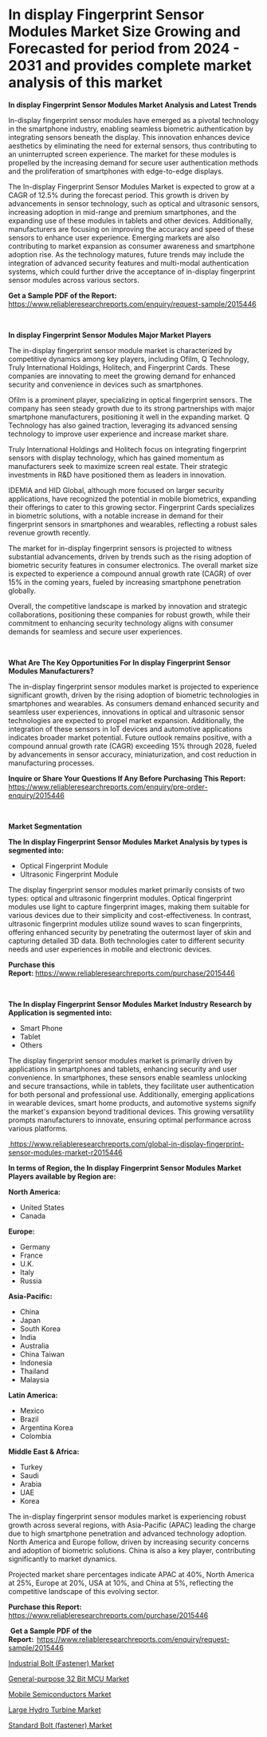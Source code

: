 <p><h1>In display Fingerprint Sensor Modules Market Size Growing and Forecasted for period from 2024 - 2031 and provides complete market analysis of this market</h1></p><p><strong>In display Fingerprint Sensor Modules Market Analysis and Latest Trends</strong></p>
<p><p>In-display fingerprint sensor modules have emerged as a pivotal technology in the smartphone industry, enabling seamless biometric authentication by integrating sensors beneath the display. This innovation enhances device aesthetics by eliminating the need for external sensors, thus contributing to an uninterrupted screen experience. The market for these modules is propelled by the increasing demand for secure user authentication methods and the proliferation of smartphones with edge-to-edge displays.</p><p>The In-display Fingerprint Sensor Modules Market is expected to grow at a CAGR of 12.5% during the forecast period. This growth is driven by advancements in sensor technology, such as optical and ultrasonic sensors, increasing adoption in mid-range and premium smartphones, and the expanding use of these modules in tablets and other devices. Additionally, manufacturers are focusing on improving the accuracy and speed of these sensors to enhance user experience. Emerging markets are also contributing to market expansion as consumer awareness and smartphone adoption rise. As the technology matures, future trends may include the integration of advanced security features and multi-modal authentication systems, which could further drive the acceptance of in-display fingerprint sensor modules across various sectors.</p></p>
<p><strong>Get a Sample PDF of the Report:&nbsp;</strong> <a href="https://www.reliableresearchreports.com/enquiry/request-sample/2015446?utm_campaign=3&utm_medium=2&utm_source=Github&utm_content=ia&utm_term=27102024&utm_id=in-display-fingerprint-sensor-modules">https://www.reliableresearchreports.com/enquiry/request-sample/2015446</a></p>
<p>&nbsp;</p>
<p><strong>In display Fingerprint Sensor Modules Major Market Players</strong></p>
<p><p>The in-display fingerprint sensor module market is characterized by competitive dynamics among key players, including Ofilm, Q Technology, Truly International Holdings, Holitech, and Fingerprint Cards. These companies are innovating to meet the growing demand for enhanced security and convenience in devices such as smartphones.</p><p>Ofilm is a prominent player, specializing in optical fingerprint sensors. The company has seen steady growth due to its strong partnerships with major smartphone manufacturers, positioning it well in the expanding market. Q Technology has also gained traction, leveraging its advanced sensing technology to improve user experience and increase market share.</p><p>Truly International Holdings and Holitech focus on integrating fingerprint sensors with display technology, which has gained momentum as manufacturers seek to maximize screen real estate. Their strategic investments in R&D have positioned them as leaders in innovation.</p><p>IDEMIA and HID Global, although more focused on larger security applications, have recognized the potential in mobile biometrics, expanding their offerings to cater to this growing sector. Fingerprint Cards specializes in biometric solutions, with a notable increase in demand for their fingerprint sensors in smartphones and wearables, reflecting a robust sales revenue growth recently.</p><p>The market for in-display fingerprint sensors is projected to witness substantial advancements, driven by trends such as the rising adoption of biometric security features in consumer electronics. The overall market size is expected to experience a compound annual growth rate (CAGR) of over 15% in the coming years, fueled by increasing smartphone penetration globally.</p><p>Overall, the competitive landscape is marked by innovation and strategic collaborations, positioning these companies for robust growth, while their commitment to enhancing security technology aligns with consumer demands for seamless and secure user experiences.</p></p>
<p>&nbsp;</p>
<p><strong>What Are The Key Opportunities For In display Fingerprint Sensor Modules Manufacturers?</strong></p>
<p><p>The in-display fingerprint sensor modules market is projected to experience significant growth, driven by the rising adoption of biometric technologies in smartphones and wearables. As consumers demand enhanced security and seamless user experiences, innovations in optical and ultrasonic sensor technologies are expected to propel market expansion. Additionally, the integration of these sensors in IoT devices and automotive applications indicates broader market potential. Future outlook remains positive, with a compound annual growth rate (CAGR) exceeding 15% through 2028, fueled by advancements in sensor accuracy, miniaturization, and cost reduction in manufacturing processes.</p></p>
<p><strong>Inquire or Share Your Questions If Any Before Purchasing This Report:</strong> <a href="https://www.reliableresearchreports.com/enquiry/pre-order-enquiry/2015446?utm_campaign=3&utm_medium=2&utm_source=Github&utm_content=ia&utm_term=27102024&utm_id=in-display-fingerprint-sensor-modules">https://www.reliableresearchreports.com/enquiry/pre-order-enquiry/2015446</a></p>
<p>&nbsp;</p>
<p><strong>Market Segmentation</strong></p>
<p><strong>The In display Fingerprint Sensor Modules Market Analysis by types is segmented into:</strong></p>
<p><ul><li>Optical Fingerprint Module</li><li>Ultrasonic Fingerprint Module</li></ul></p>
<p><p>The display fingerprint sensor modules market primarily consists of two types: optical and ultrasonic fingerprint modules. Optical fingerprint modules use light to capture fingerprint images, making them suitable for various devices due to their simplicity and cost-effectiveness. In contrast, ultrasonic fingerprint modules utilize sound waves to scan fingerprints, offering enhanced security by penetrating the outermost layer of skin and capturing detailed 3D data. Both technologies cater to different security needs and user experiences in mobile and electronic devices.</p></p>
<p><strong>Purchase this Report:&nbsp;</strong><a href="https://www.reliableresearchreports.com/purchase/2015446?utm_campaign=3&utm_medium=2&utm_source=Github&utm_content=ia&utm_term=27102024&utm_id=in-display-fingerprint-sensor-modules">https://www.reliableresearchreports.com/purchase/2015446</a></p>
<p>&nbsp;</p>
<p><strong>The In display Fingerprint Sensor Modules Market Industry Research by Application is segmented into:</strong></p>
<p><ul><li>Smart Phone</li><li>Tablet</li><li>Others</li></ul></p>
<p><p>The display fingerprint sensor modules market is primarily driven by applications in smartphones and tablets, enhancing security and user convenience. In smartphones, these sensors enable seamless unlocking and secure transactions, while in tablets, they facilitate user authentication for both personal and professional use. Additionally, emerging applications in wearable devices, smart home products, and automotive systems signify the market's expansion beyond traditional devices. This growing versatility prompts manufacturers to innovate, ensuring optimal performance across various platforms.</p></p>
<p><a href="https://www.reliableresearchreports.com/global-in-display-fingerprint-sensor-modules-market-r2015446?utm_campaign=3&utm_medium=2&utm_source=Github&utm_content=ia&utm_term=27102024&utm_id=in-display-fingerprint-sensor-modules">&nbsp;https://www.reliableresearchreports.com/global-in-display-fingerprint-sensor-modules-market-r2015446</a></p>
<p><strong>In terms of Region, the In display Fingerprint Sensor Modules Market Players available by Region are:</strong></p>
<p>
    <p> <strong> North America: </strong>
        <ul>
            <li>United States</li>
            <li>Canada</li>
        </ul>
        </p> 
    <p> <strong> Europe: </strong>
        <ul>
            <li>Germany</li>
            <li>France</li>
            <li>U.K.</li>
            <li>Italy</li>
            <li>Russia</li>
        </ul>
        </p> 
    <p> <strong> Asia-Pacific: </strong>
        <ul>
            <li>China</li>
            <li>Japan</li>
            <li>South Korea</li>
            <li>India</li>
            <li>Australia</li>
            <li>China Taiwan</li>
            <li>Indonesia</li>
            <li>Thailand</li>
            <li>Malaysia</li>
        </ul>
        </p> 
    <p> <strong> Latin America: </strong>
        <ul>
            <li>Mexico</li>
            <li>Brazil</li>
            <li>Argentina Korea</li>
            <li>Colombia</li>
        </ul>
        </p> 
    <p> <strong> Middle East & Africa: </strong>
        <ul>
            <li>Turkey</li>
            <li>Saudi</li>
            <li>Arabia</li>
            <li>UAE</li>
            <li>Korea</li>
        </ul>
    </p>
    </p>
<p><p>The in-display fingerprint sensor modules market is experiencing robust growth across several regions, with Asia-Pacific (APAC) leading the charge due to high smartphone penetration and advanced technology adoption. North America and Europe follow, driven by increasing security concerns and adoption of biometric solutions. China is also a key player, contributing significantly to market dynamics. </p><p>Projected market share percentages indicate APAC at 40%, North America at 25%, Europe at 20%, USA at 10%, and China at 5%, reflecting the competitive landscape of this evolving sector.</p></p>
<p><strong>Purchase this Report: </strong><a href="https://www.reliableresearchreports.com/purchase/2015446?utm_campaign=3&utm_medium=2&utm_source=Github&utm_content=ia&utm_term=27102024&utm_id=in-display-fingerprint-sensor-modules">https://www.reliableresearchreports.com/purchase/2015446</a></p>
<p>&nbsp;<strong>Get a Sample PDF of the Report:&nbsp;&nbsp;</strong><a href="https://www.reliableresearchreports.com/enquiry/request-sample/2015446?utm_campaign=3&utm_medium=2&utm_source=Github&utm_content=ia&utm_term=27102024&utm_id=in-display-fingerprint-sensor-modules">https://www.reliableresearchreports.com/enquiry/request-sample/2015446</a></p>
<p><strong></strong></p>
<p><p><a href="https://www.linkedin.com/pulse/emerging-trends-industrial-bolt-fastener-market-global-outlook-wye7e?utm_campaign=3&utm_medium=2&utm_source=Github&utm_content=ia&utm_term=27102024&utm_id=in-display-fingerprint-sensor-modules">Industrial Bolt (Fastener) Market</a></p><p><a href="https://issuu.com/reportprime-2/docs/general-purpose-32-bit-mcu-market-s_306127af1bf2a1?utm_campaign=3&utm_medium=2&utm_source=Github&utm_content=ia&utm_term=27102024&utm_id=in-display-fingerprint-sensor-modules">General-purpose 32 Bit MCU Market</a></p><p><a href="https://github.com/lambertr3e8v/Market-Research-Report-List-1/blob/main/mobile-semiconductors-market.md?utm_campaign=3&utm_medium=2&utm_source=Github&utm_content=ia&utm_term=27102024&utm_id=in-display-fingerprint-sensor-modules">Mobile Semiconductors Market</a></p><p><a href="https://issuu.com/reportprime-2/docs/large-hydro-turbine-market-size-203_8197acfdd2ef8f?utm_campaign=3&utm_medium=2&utm_source=Github&utm_content=ia&utm_term=27102024&utm_id=in-display-fingerprint-sensor-modules">Large Hydro Turbine Market</a></p><p><a href="https://www.linkedin.com/pulse/emerging-opportunities-challenges-global-standard-bolt-fastener-dwwce?utm_campaign=3&utm_medium=2&utm_source=Github&utm_content=ia&utm_term=27102024&utm_id=in-display-fingerprint-sensor-modules">Standard Bolt (fastener) Market</a></p></p>